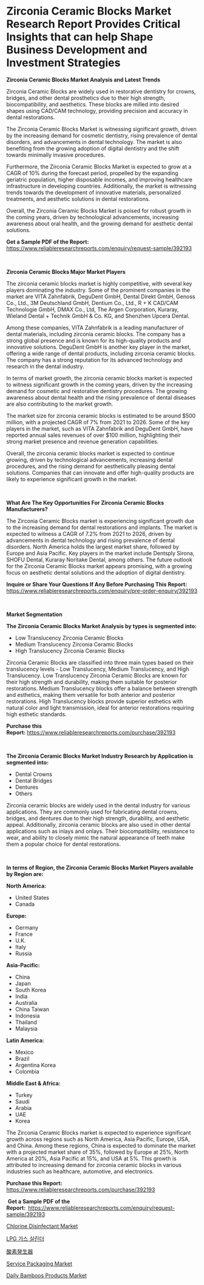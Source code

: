 <p><h1>Zirconia Ceramic Blocks Market Research Report Provides Critical Insights that can help Shape Business Development and Investment Strategies</h1></p><p><strong>Zirconia Ceramic Blocks Market Analysis and Latest Trends</strong></p>
<p><p>Zirconia Ceramic Blocks are widely used in restorative dentistry for crowns, bridges, and other dental prosthetics due to their high strength, biocompatibility, and aesthetics. These blocks are milled into desired shapes using CAD/CAM technology, providing precision and accuracy in dental restorations.</p><p>The Zirconia Ceramic Blocks Market is witnessing significant growth, driven by the increasing demand for cosmetic dentistry, rising prevalence of dental disorders, and advancements in dental technology. The market is also benefiting from the growing adoption of digital dentistry and the shift towards minimally invasive procedures.</p><p>Furthermore, the Zirconia Ceramic Blocks Market is expected to grow at a CAGR of 10% during the forecast period, propelled by the expanding geriatric population, higher disposable incomes, and improving healthcare infrastructure in developing countries. Additionally, the market is witnessing trends towards the development of innovative materials, personalized treatments, and aesthetic solutions in dental restorations.</p><p>Overall, the Zirconia Ceramic Blocks Market is poised for robust growth in the coming years, driven by technological advancements, increasing awareness about oral health, and the growing demand for aesthetic dental solutions.</p></p>
<p><strong>Get a Sample PDF of the Report:&nbsp;</strong> <a href="https://www.reliableresearchreports.com/enquiry/request-sample/392193">https://www.reliableresearchreports.com/enquiry/request-sample/392193</a></p>
<p>&nbsp;</p>
<p><strong>Zirconia Ceramic Blocks Major Market Players</strong></p>
<p><p>The zirconia ceramic blocks market is highly competitive, with several key players dominating the industry. Some of the prominent companies in the market are VITA Zahnfabrik, DeguDent GmbH, Dental Direkt GmbH, Genoss Co., Ltd., 3M Deutschland GmbH, Dentium Co., Ltd., R + K CAD/CAM Technologie GmbH, DMAX Co., Ltd, The Argen Corporation, Kuraray, Wieland Dental + Technik GmbH & Co. KG, and Shenzhen Upcera Dental.</p><p>Among these companies, VITA Zahnfabrik is a leading manufacturer of dental materials, including zirconia ceramic blocks. The company has a strong global presence and is known for its high-quality products and innovative solutions. DeguDent GmbH is another key player in the market, offering a wide range of dental products, including zirconia ceramic blocks. The company has a strong reputation for its advanced technology and research in the dental industry.</p><p>In terms of market growth, the zirconia ceramic blocks market is expected to witness significant growth in the coming years, driven by the increasing demand for cosmetic and restorative dentistry procedures. The growing awareness about dental health and the rising prevalence of dental diseases are also contributing to the market growth.</p><p>The market size for zirconia ceramic blocks is estimated to be around $500 million, with a projected CAGR of 7% from 2021 to 2026. Some of the key players in the market, such as VITA Zahnfabrik and DeguDent GmbH, have reported annual sales revenues of over $100 million, highlighting their strong market presence and revenue generation capabilities.</p><p>Overall, the zirconia ceramic blocks market is expected to continue growing, driven by technological advancements, increasing dental procedures, and the rising demand for aesthetically pleasing dental solutions. Companies that can innovate and offer high-quality products are likely to experience significant growth in the market.</p></p>
<p>&nbsp;</p>
<p><strong>What Are The Key Opportunities For Zirconia Ceramic Blocks Manufacturers?</strong></p>
<p><p>The Zirconia Ceramic Blocks market is experiencing significant growth due to the increasing demand for dental restorations and implants. The market is expected to witness a CAGR of 7.2% from 2021 to 2026, driven by advancements in dental technology and rising prevalence of dental disorders. North America holds the largest market share, followed by Europe and Asia Pacific. Key players in the market include Dentsply Sirona, SHOFU Dental, Kuraray Noritake Dental, among others. The future outlook for the Zirconia Ceramic Blocks market appears promising, with a growing focus on aesthetic dental solutions and the adoption of digital dentistry.</p></p>
<p><strong>Inquire or Share Your Questions If Any Before Purchasing This Report:</strong> <a href="https://www.reliableresearchreports.com/enquiry/pre-order-enquiry/392193">https://www.reliableresearchreports.com/enquiry/pre-order-enquiry/392193</a></p>
<p>&nbsp;</p>
<p><strong>Market Segmentation</strong></p>
<p><strong>The Zirconia Ceramic Blocks Market Analysis by types is segmented into:</strong></p>
<p><ul><li>Low Translucency Zirconia Ceramic Blocks</li><li>Medium Translucency Zirconia Ceramic Blocks</li><li>High Translucency Zirconia Ceramic Blocks</li></ul></p>
<p><p>Zirconia Ceramic Blocks are classified into three main types based on their translucency levels - Low Translucency, Medium Translucency, and High Translucency. Low Translucency Zirconia Ceramic Blocks are known for their high strength and durability, making them suitable for posterior restorations. Medium Translucency blocks offer a balance between strength and esthetics, making them versatile for both anterior and posterior restorations. High Translucency blocks provide superior esthetics with natural color and light transmission, ideal for anterior restorations requiring high esthetic standards.</p></p>
<p><strong>Purchase this Report:&nbsp;</strong><a href="https://www.reliableresearchreports.com/purchase/392193">https://www.reliableresearchreports.com/purchase/392193</a></p>
<p>&nbsp;</p>
<p><strong>The Zirconia Ceramic Blocks Market Industry Research by Application is segmented into:</strong></p>
<p><ul><li>Dental Crowns</li><li>Dental Bridges</li><li>Dentures</li><li>Others</li></ul></p>
<p><p>Zirconia ceramic blocks are widely used in the dental industry for various applications. They are commonly used for fabricating dental crowns, bridges, and dentures due to their high strength, durability, and aesthetic appeal. Additionally, zirconia ceramic blocks are also used in other dental applications such as inlays and onlays. Their biocompatibility, resistance to wear, and ability to closely mimic the natural appearance of teeth make them a popular choice for dental restorations.</p></p>
<p>&nbsp;</p>
<p><strong>In terms of Region, the Zirconia Ceramic Blocks Market Players available by Region are:</strong></p>
<p>
    <p> <strong> North America: </strong>
        <ul>
            <li>United States</li>
            <li>Canada</li>
        </ul>
        </p> 
    <p> <strong> Europe: </strong>
        <ul>
            <li>Germany</li>
            <li>France</li>
            <li>U.K.</li>
            <li>Italy</li>
            <li>Russia</li>
        </ul>
        </p> 
    <p> <strong> Asia-Pacific: </strong>
        <ul>
            <li>China</li>
            <li>Japan</li>
            <li>South Korea</li>
            <li>India</li>
            <li>Australia</li>
            <li>China Taiwan</li>
            <li>Indonesia</li>
            <li>Thailand</li>
            <li>Malaysia</li>
        </ul>
        </p> 
    <p> <strong> Latin America: </strong>
        <ul>
            <li>Mexico</li>
            <li>Brazil</li>
            <li>Argentina Korea</li>
            <li>Colombia</li>
        </ul>
        </p> 
    <p> <strong> Middle East & Africa: </strong>
        <ul>
            <li>Turkey</li>
            <li>Saudi</li>
            <li>Arabia</li>
            <li>UAE</li>
            <li>Korea</li>
        </ul>
    </p>
    </p>
<p><p>The Zirconia Ceramic Blocks market is expected to experience significant growth across regions such as North America, Asia Pacific, Europe, USA, and China. Among these regions, China is expected to dominate the market with a projected market share of 35%, followed by Europe at 25%, North America at 20%, Asia Pacific at 15%, and USA at 5%. This growth is attributed to increasing demand for zirconia ceramic blocks in various industries such as healthcare, automotive, and electronics.</p></p>
<p><strong>Purchase this Report: </strong><a href="https://www.reliableresearchreports.com/purchase/392193">https://www.reliableresearchreports.com/purchase/392193</a></p>
<p>&nbsp;<strong>Get a Sample PDF of the Report:&nbsp;&nbsp;</strong><a href="https://www.reliableresearchreports.com/enquiry/request-sample/392193">https://www.reliableresearchreports.com/enquiry/request-sample/392193</a></p>
<p><strong></strong></p>
<p><p><a href="https://github.com/johnbach50/Market-Research-Report-List-2/blob/main/chlorine-disinfectant-market.md">Chlorine Disinfectant Market</a></p><p><a href="https://medium.com/@gerry_almeida/lpg-%EA%B0%80%EC%8A%A4-%EC%8B%A4%EB%A6%B0%EB%8D%94-%EC%8B%9C%EC%9E%A5-%EB%B6%84%EC%84%9D-%EA%B8%80%EB%A1%9C%EB%B2%8C-%EC%82%B0%EC%97%85-%EC%A0%84%EB%A7%9D-%EB%B0%8F-%EC%98%88%EC%B8%A1-2024%EB%85%84%EB%B6%80%ED%84%B0-2031%EB%85%84%EA%B9%8C%EC%A7%80-f5bfde983417">LPG 가스 실린더</a></p><p><a href="https://medium.com/@janaflo/%E9%85%B8%E7%B4%A0%E7%99%BA%E7%94%9F%E5%99%A8%E5%B8%82%E5%A0%B4%E3%81%AE%E3%82%A4%E3%83%B3%E3%82%B5%E3%82%A4%E3%83%88-%E5%B8%82%E5%A0%B4%E5%8B%95%E5%90%91-%E6%88%90%E9%95%B7-2024%E5%B9%B4%E3%81%8B%E3%82%892031%E5%B9%B4%E3%81%BE%E3%81%A7%E3%81%AE%E4%BA%88%E6%B8%AC-5e2020cee3d0">酸素発生器</a></p><p><a href="https://view.publitas.com/reportprime-1/service-packaging-market-growth-market-trends-covid-19-impact-and-forecasts-for-period-from-2024-2031/">Service Packaging Market</a></p><p><a href="https://nifty-kite-d51.notion.site/Daily-Bamboos-Products-Market-Challenges-Opportunities-and-Growth-Drivers-and-Major-Market-Player-d36c1028354f4538b302eee3db9767e5">Daily Bamboos Products Market</a></p></p>